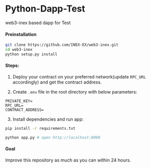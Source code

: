 # Python-Dapp-Test

web3-inex based dapp for Test

#### Preinstallation


```bash
git clone https://github.com/INEX-EX/web3-inex.git
cd web3-inex
python setup.py install
```

#### Steps:

1. Deploy your contract on your preferred network(update `RPC_URL` accordingly) and get the contract address.

2. Create `.env` file in the root directory with below parameters:

```
PRIVATE_KEY=
RPC_URL=
CONTRACT_ADDRESS=
```

3. Install dependencies and run app:

```bash
pip install -r requirements.txt

python app.py # open http://localhost:8000

```

#### Goal

Improve this repository as much as you can within 24 hours.
